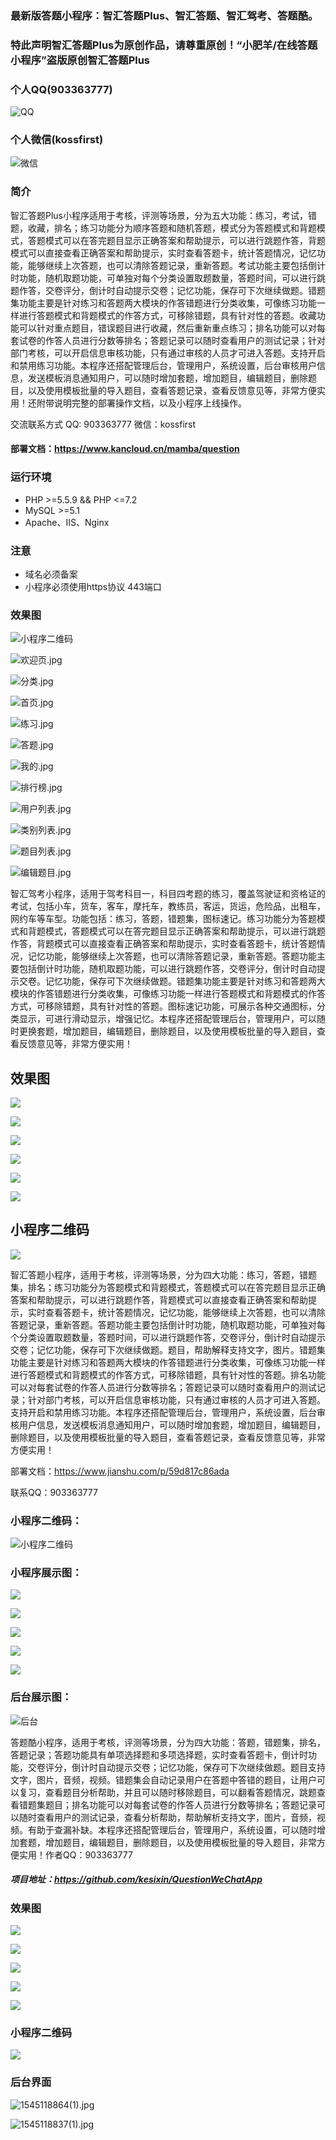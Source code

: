 ### 最新版答题小程序：智汇答题Plus、智汇答题、智汇驾考、答题酷。

### 特此声明智汇答题Plus为原创作品，请尊重原创！“小肥羊/在线答题小程序”盗版原创智汇答题Plus 


### 个人QQ(903363777)

![QQ](https://images.gitee.com/uploads/images/2020/0611/142151_161de7d9_1400710.jpeg)

### 个人微信(kossfirst)

![微信](https://images.gitee.com/uploads/images/2020/0611/142237_c6650be9_1400710.jpeg)

### 简介
智汇答题Plus小程序适用于考核，评测等场景，分为五大功能：练习，考试，错题，收藏，排名；练习功能分为顺序答题和随机答题，模式分为答题模式和背题模式，答题模式可以在答完题目显示正确答案和帮助提示，可以进行跳题作答，背题模式可以直接查看正确答案和帮助提示，实时查看答题卡，统计答题情况，记忆功能，能够继续上次答题，也可以清除答题记录，重新答题。考试功能主要包括倒计时功能，随机取题功能，可单独对每个分类设置取题数量，答题时间，可以进行跳题作答，交卷评分，倒计时自动提示交卷；记忆功能，保存可下次继续做题。错题集功能主要是针对练习和答题两大模块的作答错题进行分类收集，可像练习功能一样进行答题模式和背题模式的作答方式，可移除错题，具有针对性的答题。收藏功能可以针对重点题目，错误题目进行收藏，然后重新重点练习；排名功能可以对每套试卷的作答人员进行分数等排名；答题记录可以随时查看用户的测试记录；针对部门考核，可以开启信息审核功能，只有通过审核的人员才可进入答题。支持开启和禁用练习功能。本程序还搭配管理后台，管理用户，系统设置，后台审核用户信息，发送模板消息通知用户，可以随时增加套题，增加题目，编辑题目，删除题目，以及使用模板批量的导入题目，查看答题记录，查看反馈意见等，非常方便实用！还附带说明完整的部署操作文档，以及小程序上线操作。

交流联系方式 QQ: 903363777 微信：kossfirst

#### 部署文档：https://www.kancloud.cn/mamba/question

### 运行环境
* PHP >=5.5.9 && PHP <=7.2
* MySQL >=5.1
* Apache、IIS、Nginx

### 注意
* 域名必须备案
* 小程序必须使用https协议 443端口

### 效果图
![小程序二维码](https://mamba-blog-images.oss-cn-shanghai.aliyuncs.com/2019-07-22/gh_da15c43d0fd5_344.jpg)


![欢迎页.jpg](https://mamba-blog-images.oss-cn-shanghai.aliyuncs.com/2019-07-22/%E6%AC%A2%E8%BF%8E%E9%A1%B5.jpg)

![分类.jpg](https://mamba-blog-images.oss-cn-shanghai.aliyuncs.com/2019-07-22/%E5%88%86%E7%B1%BB.jpg)

![首页.jpg](https://mamba-blog-images.oss-cn-shanghai.aliyuncs.com/2019-07-22/%E9%A6%96%E9%A1%B5.jpg)

![练习.jpg](https://mamba-blog-images.oss-cn-shanghai.aliyuncs.com/2019-07-22/%E7%BB%83%E4%B9%A0.jpg)

![答题.jpg](https://mamba-blog-images.oss-cn-shanghai.aliyuncs.com/2019-07-22/%E7%AD%94%E9%A2%98.jpg)

![我的.jpg](https://mamba-blog-images.oss-cn-shanghai.aliyuncs.com/2019-07-22/%E6%88%91%E7%9A%84.jpg)

![排行榜.jpg](https://mamba-blog-images.oss-cn-shanghai.aliyuncs.com/2019-07-22/%E6%8E%92%E8%A1%8C%E6%A6%9C.jpg)

![用户列表.jpg](https://mamba-blog-images.oss-cn-shanghai.aliyuncs.com/2019-07-22/%E7%94%A8%E6%88%B7%E5%88%97%E8%A1%A8.jpg)

![类别列表.jpg](https://mamba-blog-images.oss-cn-shanghai.aliyuncs.com/2019-07-22/%E7%B1%BB%E5%88%AB%E5%88%97%E8%A1%A8.jpg)

![题目列表.jpg](https://mamba-blog-images.oss-cn-shanghai.aliyuncs.com/2019-07-22/%E9%A2%98%E7%9B%AE%E5%88%97%E8%A1%A8.jpg)

![编辑题目.jpg](https://mamba-blog-images.oss-cn-shanghai.aliyuncs.com/2019-07-22/%E7%BC%96%E8%BE%91%E9%A2%98%E7%9B%AE.jpg)












智汇驾考小程序，适用于驾考科目一，科目四考题的练习，覆盖驾驶证和资格证的考试，包括小车，货车，客车，摩托车，教练员，客运，货运，危险品，出租车，网约车等车型。功能包括：练习，答题，错题集，图标速记。练习功能分为答题模式和背题模式，答题模式可以在答完题目显示正确答案和帮助提示，可以进行跳题作答，背题模式可以直接查看正确答案和帮助提示，实时查看答题卡，统计答题情况，记忆功能，能够继续上次答题，也可以清除答题记录，重新答题。答题功能主要包括倒计时功能，随机取题功能，可以进行跳题作答，交卷评分，倒计时自动提示交卷。记忆功能，保存可下次继续做题。错题集功能主要是针对练习和答题两大模块的作答错题进行分类收集，可像练习功能一样进行答题模式和背题模式的作答方式，可移除错题，具有针对性的答题。图标速记功能，可展示各种交通图标，分类显示，可进行滑动显示，增强记忆。本程序还搭配管理后台，管理用户，可以随时更换套题，增加题目，编辑题目，删除题目，以及使用模板批量的导入题目，查看反馈意见等，非常方便实用！

## 效果图

![](https://bmob-cdn-19897.bmobcloud.com/2019/06/06/da69318b40dd7aec80eddbb27a82ca07.jpg)

![](https://bmob-cdn-19897.bmobcloud.com/2019/06/06/b55dbc5040084d3e80bc25f2fb598bd4.jpg)

![](https://bmob-cdn-19897.bmobcloud.com/2019/06/06/41f120f140acf95d80810e591b800540.jpg)

![](https://bmob-cdn-19897.bmobcloud.com/2019/06/06/5064bd77408508228079ec9d4b340d78.jpg)

![](https://bmob-cdn-19897.bmobcloud.com/2019/06/06/a73a3e8040fa114580141b51819c5e5c.jpg)

![](https://bmob-cdn-19897.bmobcloud.com/2019/06/06/5e78602440663e478088d3d5fcd82211.jpg)

## 小程序二维码

![](https://bmob-cdn-19897.bmobcloud.com/2019/06/06/29815c7d4098f845808a424169a2738d.jpg)

智汇答题小程序，适用于考核，评测等场景，分为四大功能：练习，答题，错题集，排名；练习功能分为答题模式和背题模式，答题模式可以在答完题目显示正确答案和帮助提示，可以进行跳题作答，背题模式可以直接查看正确答案和帮助提示，实时查看答题卡，统计答题情况，记忆功能，能够继续上次答题，也可以清除答题记录，重新答题。答题功能主要包括倒计时功能，随机取题功能，可单独对每个分类设置取题数量，答题时间，可以进行跳题作答，交卷评分，倒计时自动提示交卷；记忆功能，保存可下次继续做题。题目，帮助解释支持文字，图片。错题集功能主要是针对练习和答题两大模块的作答错题进行分类收集，可像练习功能一样进行答题模式和背题模式的作答方式，可移除错题，具有针对性的答题。排名功能可以对每套试卷的作答人员进行分数等排名；答题记录可以随时查看用户的测试记录；针对部门考核，可以开启信息审核功能，只有通过审核的人员才可进入答题。支持开启和禁用练习功能。本程序还搭配管理后台，管理用户，系统设置，后台审核用户信息，发送模板消息通知用户，可以随时增加套题，增加题目，编辑题目，删除题目，以及使用模板批量的导入题目，查看答题记录，查看反馈意见等，非常方便实用！

部署文档：https://www.jianshu.com/p/59d817c86ada


联系QQ：903363777

### 小程序二维码：

![小程序二维码](https://www.bmob.cn/uploads/attached/app/logo/20190321/06fb1092-366a-1e6f-beb6-3d4de3c39f98.jpg)


### 小程序展示图：
![](https://www.bmob.cn/uploads/attached/img/20190321/5c937261e4123.jpg)

![](https://www.bmob.cn/uploads/attached/img/20190321/5c937269e00dc.jpg)

![](https://www.bmob.cn/uploads/attached/img/20190321/5c93727674dd5.jpg)

![](https://www.bmob.cn/uploads/attached/img/20190321/5c93727f1c6a0.jpg)

![](https://www.bmob.cn/uploads/attached/img/20190321/5c9372894f15a.jpg)


### 后台展示图：

![后台](https://bmob-cdn-19897.bmobcloud.com/2019/04/30/710df97f401a279a80bcce2c42a61dab.jpg)


答题酷小程序，适用于考核，评测等场景，分为四大功能：答题，错题集，排名，答题记录；答题功能具有单项选择题和多项选择题，实时查看答题卡，倒计时功能，交卷评分，倒计时自动提示交卷；记忆功能，保存可下次继续做题。题目支持文字，图片，音频，视频。错题集会自动记录用户在答题中答错的题目，让用户可以复习，查看题目分析帮助，并且可以随时移除题目，可以翻看答题情况，跳题查看错题集题目；排名功能可以对每套试卷的作答人员进行分数等排名；答题记录可以随时查看用户的测试记录，查看分析帮助，帮助解析支持文字，图片，音频，视频。有助于查漏补缺。本程序还搭配管理后台，管理用户，系统设置，可以随时增加套题，增加题目，编辑题目，删除题目，以及使用模板批量的导入题目，非常方便实用！作者QQ：903363777


#####  项目地址：https://github.com/kesixin/QuestionWeChatApp

### 效果图
![](https://www.bmob.cn/uploads/attached/img/20181218/5c18945f84c41.jpg)

![](https://www.bmob.cn/uploads/attached/img/20181218/5c1894655e470.jpg)

![](https://www.bmob.cn/uploads/attached/img/20181218/5c1894698d769.jpg)

![](https://www.bmob.cn/uploads/attached/img/20181218/5c18946ec2011.jpg)

![](https://www.bmob.cn/uploads/attached/img/20181218/5c1894719c64a.jpg)

### 小程序二维码
![](https://www.bmob.cn/uploads/attached/app/logo/20181218/3843aba5-1b47-acd0-bffa-7aebbe4d4d2a.jpg)

### 后台界面

![1545118864(1).jpg](https://bmob-cdn-19897.bmobcloud.com/2019/04/30/43896e9f405eb706801d9864ad85a7d5.jpg)

![1545118837(1).jpg](https://bmob-cdn-19897.bmobcloud.com/2019/04/30/3212759740f89312802c3831e66e96ae.jpg)




